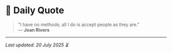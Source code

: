 # 📜 Daily Quote

> "I have no methods; all I do is accept people as they are."  
> — **Joan Rivers**

---

_Last updated: 20 July 2025 ⏳_
